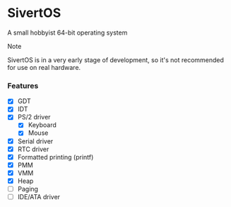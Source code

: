 # SivertOS
A small hobbyist 64-bit operating system

> [!NOTE]
> SivertOS is in a very early stage of development, so it's not recommended for use on real hardware.

### Features
- [X] GDT
- [X] IDT
- [X] PS/2 driver
    - [X] Keyboard
    - [X] Mouse
- [X] Serial driver
- [X] RTC driver
- [X] Formatted printing (printf)
- [X] PMM
- [X] VMM
- [X] Heap
- [ ] Paging
- [ ] IDE/ATA driver